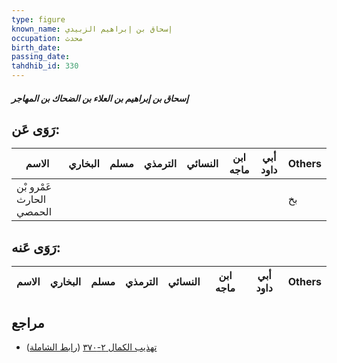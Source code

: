 ```yaml
---
type: figure
known_name: إسحاق بن إبراهيم الزبيدي
occupation: محدث
birth_date:
passing_date:
tahdhib_id: 330
---
```

##### إسحاق بن إبراهيم بن العلاء بن الضحاك بن المهاجر

## رَوَى عَن:
| الاسم                    | البخاري | مسلم | الترمذي | النسائي | ابن ماجه | أبي داود | Others |
| ------------------------ | ------- | ---- | ------- | ------- | -------- | -------- | ------ |
| عَمْرو بْن الحارث الحمصي |         |      |         |         |          |          | بخ     |
## رَوَى عَنه:
| الاسم | البخاري | مسلم | الترمذي | النسائي | ابن ماجه | أبي داود | Others |
| ----- | ------- | ---- | ------- | ------- | -------- | -------- | ------ |
## مراجع
- [تهذيب الكمال ٢-٣٧٠](obsidian://open?vault=Tahdhib-al-Kamal&file=Figures/٣٣٠-إسحاق%20بن%20إبراهيم%20بن%20العلاء%20بن%20الضحاك%20بن%20المهاجر) ([رابط الشاملة](https://shamela.ws/book/3722/851))